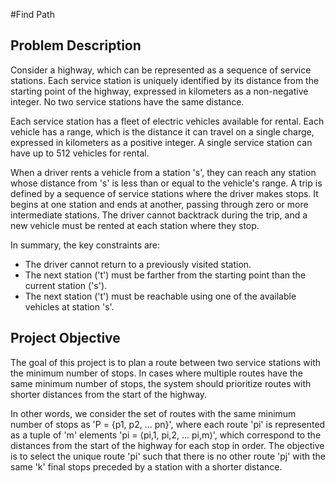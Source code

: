#Find Path

## Problem Description

Consider a highway, which can be represented as a sequence of service stations. Each service station is uniquely identified by its distance from the starting point of the highway, expressed in kilometers as a non-negative integer. No two service stations have the same distance.

Each service station has a fleet of electric vehicles available for rental. Each vehicle has a range, which is the distance it can travel on a single charge, expressed in kilometers as a positive integer. A single service station can have up to 512 vehicles for rental.

When a driver rents a vehicle from a station 's', they can reach any station whose distance from 's' is less than or equal to the vehicle's range. A trip is defined by a sequence of service stations where the driver makes stops. It begins at one station and ends at another, passing through zero or more intermediate stations. The driver cannot backtrack during the trip, and a new vehicle must be rented at each station where they stop.

In summary, the key constraints are:

- The driver cannot return to a previously visited station.
- The next station ('t') must be farther from the starting point than the current station ('s').
- The next station ('t') must be reachable using one of the available vehicles at station 's'.

## Project Objective

The goal of this project is to plan a route between two service stations with the minimum number of stops. In cases where multiple routes have the same minimum number of stops, the system should prioritize routes with shorter distances from the start of the highway.

In other words, we consider the set of routes with the same minimum number of stops as 'P = {p1, p2, ... pn}', where each route 'pi' is represented as a tuple of 'm' elements 'pi = ⟨pi,1, pi,2, ... pi,m⟩', which correspond to the distances from the start of the highway for each stop in order. The objective is to select the unique route 'pi' such that there is no other route 'pj' with the same 'k' final stops preceded by a station with a shorter distance.
